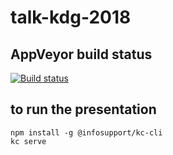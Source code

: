 # talk-kdg-2018

## AppVeyor build status

[![Build status](https://ci.appveyor.com/api/projects/status/github/yoerivd/talk-kdg-2018)](https://ci.appveyor.com/project/YoeriVD/expressive-attributes/talk-kdg-2018)


## to run the presentation

```
npm install -g @infosupport/kc-cli
kc serve
```
